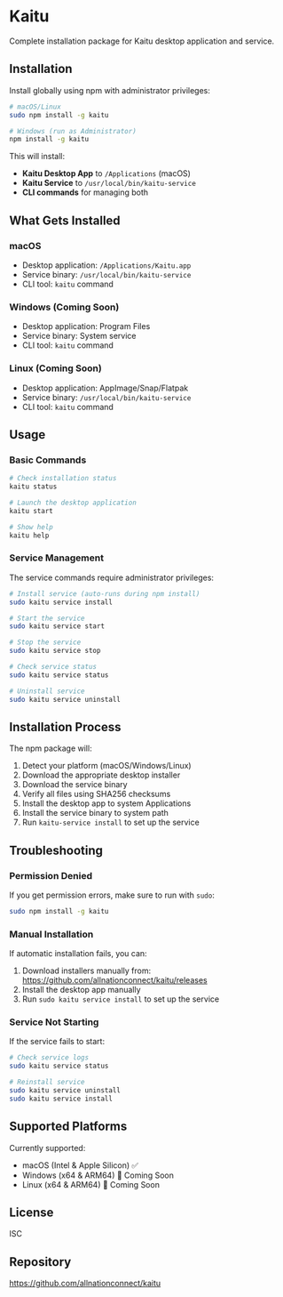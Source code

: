 # Kaitu

Complete installation package for Kaitu desktop application and service.

## Installation

Install globally using npm with administrator privileges:

```bash
# macOS/Linux
sudo npm install -g kaitu

# Windows (run as Administrator)
npm install -g kaitu
```

This will install:
- **Kaitu Desktop App** to `/Applications` (macOS) 
- **Kaitu Service** to `/usr/local/bin/kaitu-service`
- **CLI commands** for managing both

## What Gets Installed

### macOS
- Desktop application: `/Applications/Kaitu.app`
- Service binary: `/usr/local/bin/kaitu-service`
- CLI tool: `kaitu` command

### Windows (Coming Soon)
- Desktop application: Program Files
- Service binary: System service
- CLI tool: `kaitu` command

### Linux (Coming Soon)
- Desktop application: AppImage/Snap/Flatpak
- Service binary: `/usr/local/bin/kaitu-service`
- CLI tool: `kaitu` command

## Usage

### Basic Commands

```bash
# Check installation status
kaitu status

# Launch the desktop application
kaitu start

# Show help
kaitu help
```

### Service Management

The service commands require administrator privileges:

```bash
# Install service (auto-runs during npm install)
sudo kaitu service install

# Start the service
sudo kaitu service start

# Stop the service
sudo kaitu service stop

# Check service status
sudo kaitu service status

# Uninstall service
sudo kaitu service uninstall
```

## Installation Process

The npm package will:

1. Detect your platform (macOS/Windows/Linux)
2. Download the appropriate desktop installer
3. Download the service binary
4. Verify all files using SHA256 checksums
5. Install the desktop app to system Applications
6. Install the service binary to system path
7. Run `kaitu-service install` to set up the service

## Troubleshooting

### Permission Denied

If you get permission errors, make sure to run with `sudo`:

```bash
sudo npm install -g kaitu
```

### Manual Installation

If automatic installation fails, you can:

1. Download installers manually from: https://github.com/allnationconnect/kaitu/releases
2. Install the desktop app manually
3. Run `sudo kaitu service install` to set up the service

### Service Not Starting

If the service fails to start:

```bash
# Check service logs
sudo kaitu service status

# Reinstall service
sudo kaitu service uninstall
sudo kaitu service install
```

## Supported Platforms

Currently supported:
- macOS (Intel & Apple Silicon) ✅
- Windows (x64 & ARM64) 🚧 Coming Soon
- Linux (x64 & ARM64) 🚧 Coming Soon

## License

ISC

## Repository

https://github.com/allnationconnect/kaitu